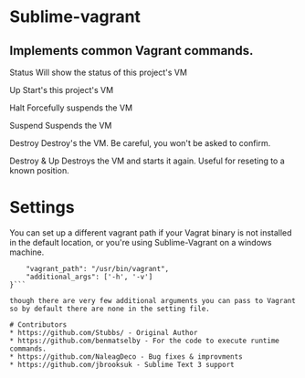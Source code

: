 # Sublime-vagrant

## Implements common Vagrant commands.

Status
    Will show the status of this project's VM

Up
    Start's this project's VM

Halt
    Forcefully suspends the VM

Suspend
    Suspends the VM

Destroy
    Destroy's the VM. Be careful, you won't be asked to confirm.

Destroy & Up
    Destroys the VM and starts it again. Useful for reseting to a known position.


# Settings

You can set up a different vagrant path if your Vagrat binary is not installed in the default location, or you're using Sublime-Vagrant on a windows machine.

```{
    "vagrant_path": "/usr/bin/vagrant",
    "additional_args": ['-h', '-v']
}```

though there are very few additional arguments you can pass to Vagrant so by default there are none in the setting file.

# Contributors
* https://github.com/Stubbs/ - Original Author
* https://github.com/benmatselby - For the code to execute runtime commands.
* https://github.com/NaleagDeco - Bug fixes & improvments
* https://github.com/jbrooksuk - Sublime Text 3 support
